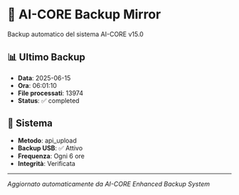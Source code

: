 # 🧬 AI-CORE Backup Mirror

Backup automatico del sistema AI-CORE v15.0

## 📊 Ultimo Backup
- **Data**: 2025-06-15
- **Ora**: 06:01:10
- **File processati**: 13974
- **Status**: ✅ completed

## 🎯 Sistema
- **Metodo**: api_upload
- **Backup USB**: ✅ Attivo
- **Frequenza**: Ogni 6 ore
- **Integrità**: Verificata

---
*Aggiornato automaticamente da AI-CORE Enhanced Backup System*
